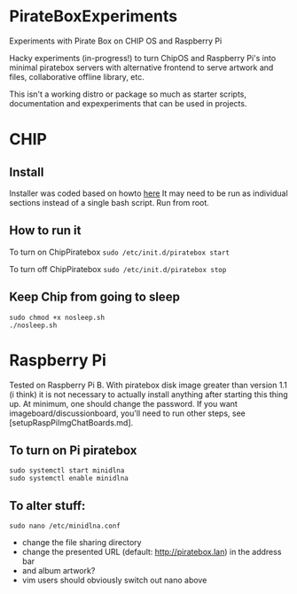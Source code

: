 # PirateBoxExperiments
Experiments with Pirate Box on CHIP OS and Raspberry Pi

Hacky experiments (in-progress!) to turn ChipOS and Raspberry Pi's into minimal piratebox servers with alternative frontend to serve artwork and files, collaborative offline library, etc.

This isn't a working distro or package so much as starter scripts, documentation and expexperiments that can be used in projects.

# CHIP

## Install

Installer was coded based on howto [here](https://piratebox.cc/other:chip)
It may need to be run as individual sections instead of a single bash script.
Run from root.

## How to run it

To turn on ChipPiratebox
```sudo /etc/init.d/piratebox start```

To turn off ChipPiratebox
```sudo /etc/init.d/piratebox stop```

## Keep Chip from going to sleep

```
sudo chmod +x nosleep.sh
./nosleep.sh
```

# Raspberry Pi

Tested on Raspberry Pi B. With piratebox disk image greater than version 1.1 (i think) it is not necessary to actually install anything after starting this thing up. At minimum, one should change the password. If you want imageboard/discussionboard, you'll need to run other steps, see [setupRaspPiImgChatBoards.md].

## To turn on Pi piratebox 

```
sudo systemctl start minidlna
sudo systemctl enable minidlna
```

## To alter stuff:

```
sudo nano /etc/minidlna.conf
```

* change the file sharing directory
* change the presented URL (default: http://piratebox.lan) in the address bar
* and album artwork?
* vim users should obviously switch out nano above
